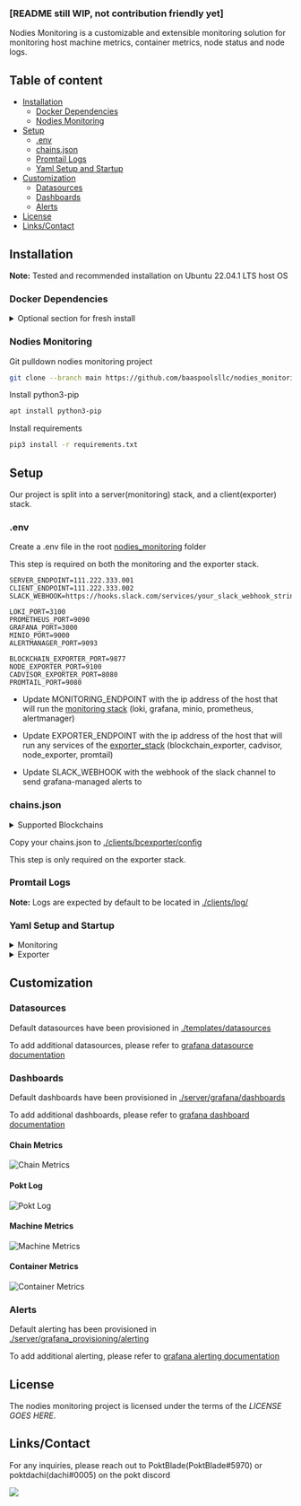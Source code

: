 ### [README still WIP, not contribution friendly yet]

Nodies Monitoring is a customizable and extensible monitoring solution for monitoring host machine metrics, container metrics, node status and node logs. 

## Table of content

- [Installation](#installation)
    - [Docker Dependencies](#docker-dependencies)
    - [Nodies Monitoring](#nodies-monitoring)
- [Setup](#setup)
    - [.env](#env)
    - [chains.json](#chainsjson)
    - [Promtail Logs](#promtail-logs)
    - [Yaml Setup and Startup](#yaml-setup-and-startup)
- [Customization](#customization)
    - [Datasources](#datasources)
    - [Dashboards](#dashboards)
    - [Alerts](#alerts)
- [License](#license)
- [Links/Contact](#linkscontact)

## Installation

**Note:** Tested and recommended installation on Ubuntu 22.04.1 LTS host OS

### Docker Dependencies
<details>
<summary>Optional section for fresh install</summary>

Uninstall existing docker
```bash
sudo apt-get remove docker docker-engine docker.io containerd runc
```

Install required packages
```bash
sudo apt-get update
sudo apt-get install \
    ca-certificates \
    curl \
    gnupg \
    lsb-release
```

Add docker official GPG key
```bash
sudo mkdir -p /etc/apt/keyrings
curl -fsSL https://download.docker.com/linux/ubuntu/gpg | sudo gpg --dearmor -o /etc/apt/keyrings/docker.gpg
```

Setup docker repo
```bash
echo \
  "deb [arch=$(dpkg --print-architecture) signed-by=/etc/apt/keyrings/docker.gpg] https://download.docker.com/linux/ubuntu \
  $(lsb_release -cs) stable" | sudo tee /etc/apt/sources.list.d/docker.list > /dev/null
```

Update apt package index
```bash
sudo apt-get update
```

Install latest docker
```bash
sudo apt-get install docker-ce docker-ce-cli containerd.io docker-compose-plugin
```
</details>

### Nodies Monitoring

Git pulldown nodies monitoring project
```bash
git clone --branch main https://github.com/baaspoolsllc/nodies_monitoring.git
```

Install python3-pip
```bash
apt install python3-pip
```

Install requirements
```bash
pip3 install -r requirements.txt
```

## Setup

Our project is split into a server(monitoring) stack, and a client(exporter) stack.

### .env

Create a .env file in the root [nodies_monitoring](./) folder

This step is required on both the monitoring and the exporter stack.

```
SERVER_ENDPOINT=111.222.333.001
CLIENT_ENDPOINT=111.222.333.002
SLACK_WEBHOOK=https://hooks.slack.com/services/your_slack_webhook_string

LOKI_PORT=3100
PROMETHEUS_PORT=9090
GRAFANA_PORT=3000
MINIO_PORT=9000
ALERTMANAGER_PORT=9093

BLOCKCHAIN_EXPORTER_PORT=9877
NODE_EXPORTER_PORT=9100
CADVISOR_EXPORTER_PORT=8080
PROMTAIL_PORT=9080
```

- Update MONITORING_ENDPOINT with the ip address of the host that will run the [monitoring stack](./server) (loki, grafana, minio, prometheus, alertmanager)

- Update EXPORTER_ENDPOINT with the ip address of the host that will run any services of the [exporter_stack](./clients) (blockchain_exporter, cadvisor, node_exporter, promtail)

- Update SLACK_WEBHOOK with the webhook of the slack channel to send grafana-managed alerts to

### chains.json

<details>
<summary>Supported Blockchains</summary>

- harmony
- polygon
- xdai
- eth
- bsc
- swimmer
- avax
- dfk
- other EVM chains should work but not tested
</details>

Copy your chains.json to [./clients/bcexporter/config](clients/bcexporter/config/)

This step is only required on the exporter stack.

### Promtail Logs

**Note:** Logs are expected by default to be located in [./clients/log/](./clients/log)

### Yaml Setup and Startup

<details>
<summary>Monitoring</summary>

SSH into your monitoring host

Change directory into the [server](./server) subfolder, and run [setup.py](./server/setup.py)
```bash
cd nodies_monitoring/server && python3 setup.py
```

Boot up all server services
```bash
docker compose up
```
</details>

<details>
<summary>Exporter</summary>

SSH into your exporter host

Change directory into the [clients](./clients) subfolder, and run [setup.py](./clients/setup.py)

```bash
cd nodies_monitoring/clients && python3 setup.py
```

<details>
<summary>Optional CLI flag</summary>

- `--clients`
  - Allows control over which clients are ran on the exporter stack
  - Services available:
    - blockchain_exporter
    - promtail
    - cadvisor
    - node_exporter

Example
```bash
cd nodies_monitoring/clients && python3 setup.py --clients node_exporter
```
</details>

Boot up all client services
```bash
docker compose up
```
</details>

## Customization

### Datasources

Default datasources have been provisioned in [./templates/datasources](./templates/datasources)

To add additional datasources, please refer to [grafana datasource documentation](https://grafana.com/docs/grafana/latest/administration/provisioning/#data-sources)

### Dashboards

Default dashboards have been provisioned in [./server/grafana/dashboards](./server/grafana/dashboards)

To add additional dashboards, please refer to [grafana dashboard documentation](https://grafana.com/docs/grafana/latest/administration/provisioning/#dashboards)

#### Chain Metrics

![Chain Metrics](./img/chain_metrics.png)

#### Pokt Log

![Pokt Log](./img/pokt_log.png)

#### Machine Metrics

![Machine Metrics](./img/machine_metrics.png)

#### Container Metrics

![Container Metrics](./img/container_metrics.png)

### Alerts

Default alerting has been provisioned in [./server/grafana_provisioning/alerting](./server/grafana_provisioning/alerting)

To add additional alerting, please refer to [grafana alerting documentation](https://grafana.com/docs/grafana/latest/administration/provisioning/#alerting)

## License

The nodies monitoring project is licensed under the terms of the *LICENSE GOES HERE*.

## Links/Contact

For any inquiries, please reach out to PoktBlade(PoktBlade#5970) or poktdachi(dachi#0005) on the pokt discord

[![](https://dcbadge.vercel.app/api/server/pokt)](https://discord.gg/pokt)